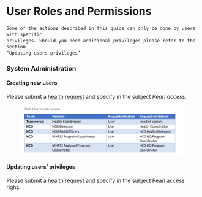 # User Roles and Permissions

```
Some of the actions described in this guide can only be done by users with specific
privileges. Should you need additional privileges please refer to the section
‘Updating users privileges’
```

### System Administration

#### Creating new users

Please submit a [health request](https://smt.ext.icrc.org/esc?id=sc_cat_item\&sys_id=58ca0a0a6da5f9105040cd7540391b7f) and specify in the subject _Pearl access._

<figure><img src="../.gitbook/assets/image (2) (1).png" alt=""><figcaption></figcaption></figure>

#### Updating users’ privileges

Please submit a [health request](https://smt.ext.icrc.org/esc?id=sc_cat_item\&sys_id=58ca0a0a6da5f9105040cd7540391b7f) and specify in the subject Pearl access right.
